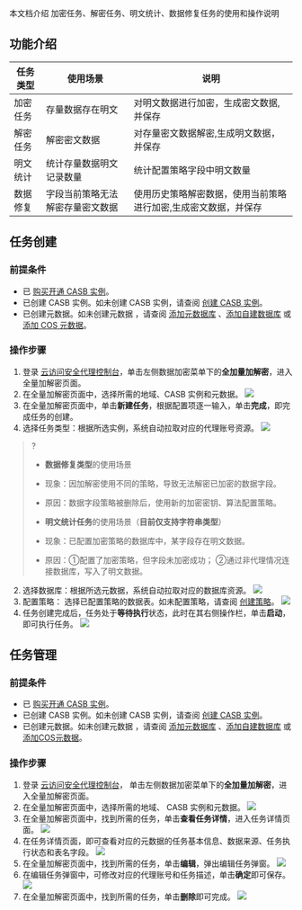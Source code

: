 本文档介绍 加密任务、解密任务、明文统计、数据修复任务的使用和操作说明

## 功能介绍

| 任务类型 | 使用场景             | 说明                               |
|------|------------------|----------------------------------|
|加密任务 | 存量数据存在明文         | 对明文数据进行加密，生成密文数据,并保存             |
|解密任务 | 解密密文数据           | 对存量密文数据解密,生成明文数据，并保存             |
|明文统计| 统计存量数据明文记录数量     | 统计配置策略字段中明文数量                    |
|数据修复 | 字段当前策略无法解密存量密文数据 | 使用历史策略解密数据，使用当前策略进行加密,生成密文数据，并保存 |


## 任务创建
### 前提条件
- 已 [购买开通 CASB 实例](https://cloud.tencent.com/document/product/1303/53298)。
- 已创建 CASB 实例。如未创建 CASB 实例，请查阅 [创建 CASB 实例](https://cloud.tencent.com/document/product/1303/55961)。
- 已创建元数据。如未创建元数据 ，请查阅 [添加元数据库](https://cloud.tencent.com/document/product/1303/55925) 、[添加自建数据库](https://cloud.tencent.com/document/product/1303/55926) 或 [添加 COS 元数据](https://cloud.tencent.com/document/product/1303/61510)。

### 操作步骤
1. 登录 [云访问安全代理控制台](https://console.cloud.tencent.com/casb)，单击左侧数据加密菜单下的**全加量加解密**，进入全量加解密页面。
2. 在全量加解密页面中，选择所需的地域、CASB 实例和元数据。
   ![](https://qcloudimg.tencent-cloud.cn/raw/85c2861194fbc88d5e1affb2a1941265.png)
3. 在全量加解密页面中，单击**新建任务**，根据配置项逐一输入，单击**完成**，即完成任务的创建。
1. 选择任务类型：根据所选实例，系统自动拉取对应的代理账号资源。
   ![](https://qcloudimg.tencent-cloud.cn/raw/c3cf028f4318741df8a5351459d1dde8.png)
>?
>- **数据修复类型**的使用场景
   >  - 现象：因加解密使用不同的策略，导致无法解密已加密的数据字段。
>  - 原因：数据字段策略被删除后，使用新的加密密钥、算法配置策略。<br>
>
>- **明文统计任务**的使用场景（**目前仅支持字符串类型**）
   >  - 现象：已配置加密策略的数据库中，某字段存在明文数据。
>  - 原因：①配置了加密策略，但字段未加密成功； ②通过非代理情况连接数据库，写入了明文数据。
2. 选择数据库：根据所选元数据，系统自动拉取对应的数据库资源。
   ![](https://qcloudimg.tencent-cloud.cn/raw/72d6d4dafb3f7242a3b3628250f3eff8.png)
3. 配置策略： 选择已配置策略的数据表。如未配置策略，请查阅 [创建策略](https://cloud.tencent.com/document/product/1303/64619)。
   ![](https://qcloudimg.tencent-cloud.cn/raw/6476d48dd8df2be5ba546e9274977bd7.png)
5. 任务创建完成后，任务处于**等待执行**状态，此时在其右侧操作栏，单击**启动**，即可执行任务。
   ![](https://qcloudimg.tencent-cloud.cn/raw/8d1634b8a47178991e6e4c93b046037a.png)


## 任务管理
### 前提条件
- 已 [购买开通 CASB 实例](https://cloud.tencent.com/document/product/1303/53298)。
- 已创建 CASB 实例。如未创建 CASB 实例，请查阅 [创建 CASB 实例](https://cloud.tencent.com/document/product/1303/55961)。
- 已创建元数据。如未创建元数据 ，请查阅 [添加元数据库](https://cloud.tencent.com/document/product/1303/55925) 、[添加自建数据库](https://cloud.tencent.com/document/product/1303/55926) 或 [添加COS元数据](https://cloud.tencent.com/document/product/1303/61510)。

### 操作步骤
1. 登录 [云访问安全代理控制台](https://console.cloud.tencent.com/casb)， 单击左侧数据加密菜单下的**全加量加解密**，进入全量加解密页面。
2. 在全量加解密页面中，选择所需的地域、 CASB 实例和元数据。
   ![](https://qcloudimg.tencent-cloud.cn/raw/85c2861194fbc88d5e1affb2a1941265.png)
3. 在全量加解密页面中，找到所需的任务，单击**查看任务详情**，进入任务详情页面。
   ![](https://qcloudimg.tencent-cloud.cn/raw/a26336f27c4f7e82c79fdda02027bec5.png)
4. 在任务详情页面，即可查看对应的元数据的任务基本信息、数据来源、任务执行状态和表名字段。
   ![](https://qcloudimg.tencent-cloud.cn/raw/b5d64b9cdd06573c9ec3db69c1e04475.png)
5. 在全量加解密页面中，找到所需的任务，单击**编辑**，弹出编辑任务弹窗。
   ![](https://qcloudimg.tencent-cloud.cn/raw/efccb03a73891a261e2db8b448090c88.png)
6. 在编辑任务弹窗中，可修改对应的代理账号和任务描述，单击**确定**即可保存。
   ![](https://qcloudimg.tencent-cloud.cn/raw/59d00a987aabb4e579d3f8f513ed26f9.png)
7. 在全量加解密页面中，找到所需的任务，单击**删除**即可完成。
   ![](https://qcloudimg.tencent-cloud.cn/raw/0c464575db422255f555530699b1d4b0.png)
